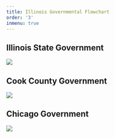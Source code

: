 ```yaml
---
title: Illinois Governmental Flowchart
order: '3'
inmenu: true
---
```

## Illinois State Government

![](/img/flowchart.png)

## Cook County Government

![](/img/screen-shot-2018-11-20-at-9.11.32-pm.png)

## Chicago Government

![](/img/screen-shot-2018-11-20-at-9.18.00-pm.png)
